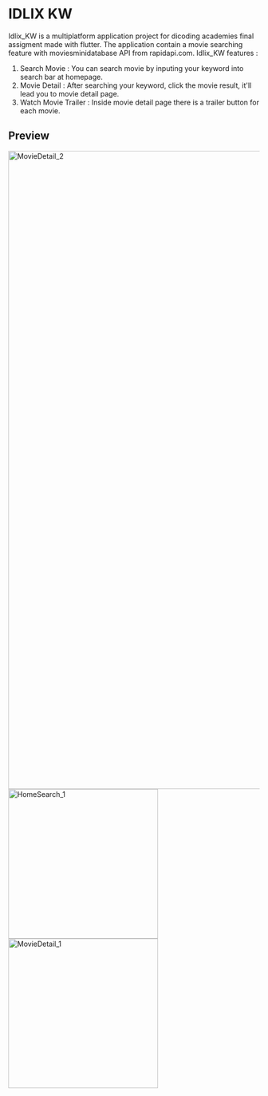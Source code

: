 # IDLIX KW

Idlix_KW is a multiplatform application project for dicoding academies final assigment made with flutter. The application contain a movie searching feature with moviesminidatabase API from rapidapi.com. Idlix_KW features : 
1. Search Movie : You can search movie by inputing your keyword into search bar at homepage.
2. Movie Detail : After searching your keyword, click the movie result, it'll lead you to movie detail page.
3. Watch Movie Trailer : Inside movie detail page there is a trailer button for each movie.

## Preview
<img width= "1280" alt="MovieDetail_2" src="https://github.com/AntonioCR11/Idlix_KW/assets/99940538/5debd06c-b9c5-4594-93bd-c331dd5435a6">
<img height="300" alt="HomeSearch_1" src="https://github.com/AntonioCR11/Idlix_KW/assets/99940538/c9e06b6a-fb3f-4aa7-97a6-98d2fc30a596">
<img height= "300" alt="MovieDetail_1" src="https://github.com/AntonioCR11/Idlix_KW/assets/99940538/8a1bab5a-dea1-437e-a204-91548ca655e6">

